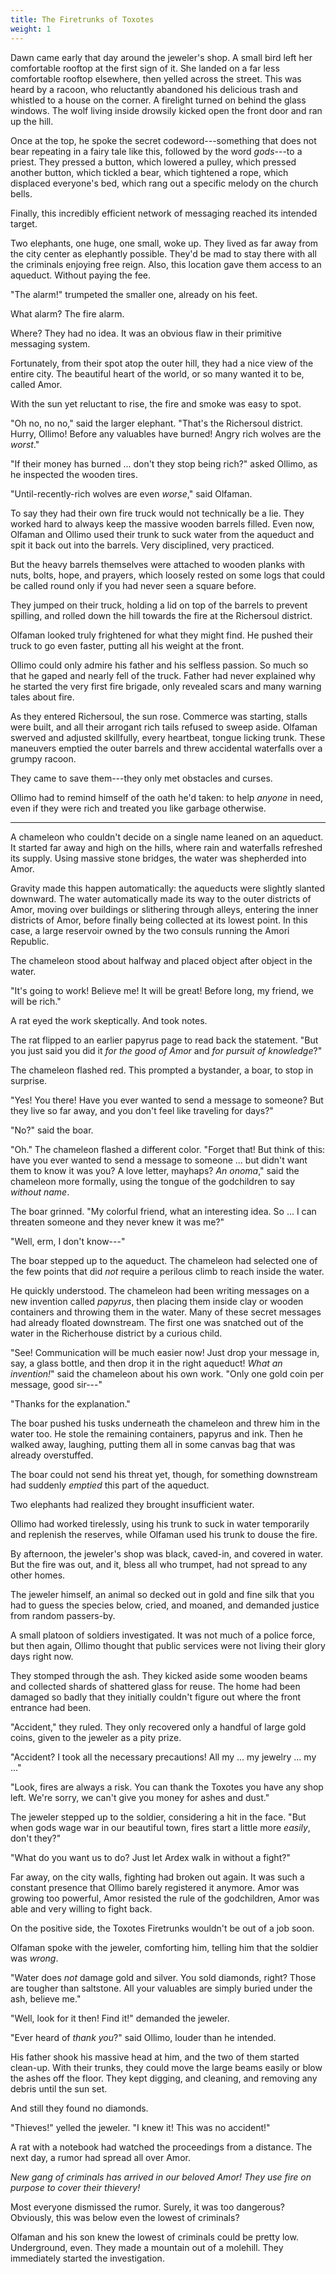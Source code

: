 ```yaml
---
title: The Firetrunks of Toxotes
weight: 1
---
```

Dawn came early that day around the jeweler's shop. A small bird left her comfortable rooftop at the first sign of it. She landed on a far less comfortable rooftop elsewhere, then yelled across the street. This was heard by a racoon, who reluctantly abandoned his delicious trash and whistled to a house on the corner. A firelight turned on behind the glass windows. The wolf living inside drowsily kicked open the front door and ran up the hill.

Once at the top, he spoke the secret codeword---something that does not bear repeating in a fairy tale like this, followed by the word _gods_---to a priest. They pressed a button, which lowered a pulley, which pressed another button, which tickled a bear, which tightened a rope, which displaced everyone's bed, which rang out a specific melody on the church bells.

Finally, this incredibly efficient network of messaging reached its intended target.

Two elephants, one huge, one small, woke up. They lived as far away from the city center as elephantly possible. They'd be mad to stay there with all the criminals enjoying free reign. Also, this location gave them access to an aqueduct. Without paying the fee.

"The alarm!" trumpeted the smaller one, already on his feet.

What alarm? The fire alarm. 

Where? They had no idea. It was an obvious flaw in their primitive messaging system.

Fortunately, from their spot atop the outer hill, they had a nice view of the entire city. The beautiful heart of the world, or so many wanted it to be, called Amor.

With the sun yet reluctant to rise, the fire and smoke was easy to spot.

"Oh no, no no," said the larger elephant. "That's the Richersoul district. Hurry, Ollimo! Before any valuables have burned! Angry rich wolves are the _worst_."

"If their money has burned ... don't they stop being rich?" asked Ollimo, as he inspected the wooden tires.

"Until-recently-rich wolves are even _worse_," said Olfaman.

To say they had their own fire truck would not technically be a lie. They worked hard to always keep the massive wooden barrels filled. Even now, Olfaman and Ollimo used their trunk to suck water from the aqueduct and spit it back out into the barrels. Very disciplined, very practiced. 

But the heavy barrels themselves were attached to wooden planks with nuts, bolts, hope, and prayers, which loosely rested on some logs that could be called round only if you had never seen a square before.

They jumped on their truck, holding a lid on top of the barrels to prevent spilling, and rolled down the hill towards the fire at the Richersoul district. 

Olfaman looked truly frightened for what they might find. He pushed their truck to go even faster, putting all his weight at the front. 

Ollimo could only admire his father and his selfless passion. So much so that he gaped and nearly fell of the truck. Father had never explained why he started the very first fire brigade, only revealed scars and many warning tales about fire. 

As they entered Richersoul, the sun rose. Commerce was starting, stalls were built, and all their arrogant rich tails refused to sweep aside. Olfaman swerved and adjusted skillfully, every heartbeat, tongue licking trunk. These maneuvers emptied the outer barrels and threw accidental waterfalls over a grumpy racoon. 

They came to save them---they only met obstacles and curses. 

Ollimo had to remind himself of the oath he'd taken: to help _anyone_ in need, even if they were rich and treated you like garbage otherwise.

___

A chameleon who couldn't decide on a single name leaned on an aqueduct. It started far away and high on the hills, where rain and waterfalls refreshed its supply. Using massive stone bridges, the water was shepherded into Amor. 

Gravity made this happen automatically: the aqueducts were slightly slanted downward. The water automatically made its way to the outer districts of Amor, moving over buildings or slithering through alleys, entering the inner districts of Amor, before finally being collected at its lowest point. In this case, a large reservoir owned by the two consuls running the Amori Republic.

The chameleon stood about halfway and placed object after object in the water.

"It's going to work! Believe me! It will be great! Before long, my friend, we will be rich."

A rat eyed the work skeptically. And took notes.

The rat flipped to an earlier papyrus page to read back the statement. "But you just said you did it _for the good of Amor_ and _for pursuit of knowledge_?"

The chameleon flashed red. This prompted a bystander, a boar, to stop in surprise.

"Yes! You there! Have you ever wanted to send a message to someone? But they live so far away, and you don't feel like traveling for days?"

"No?" said the boar.

"Oh." The chameleon flashed a different color. "Forget that! But think of this: have you ever wanted to send a message to someone ... but didn't want them to know it was you? A love letter, mayhaps? _An onoma_," said the chameleon more formally, using the tongue of the godchildren to say _without name_.

The boar grinned. "My colorful friend, what an interesting idea. So ... I can threaten someone and they never knew it was me?"

"Well, erm, I don't know---"

The boar stepped up to the aqueduct. The chameleon had selected one of the few points that did _not_ require a perilous climb to reach inside the water.

He quickly understood. The chameleon had been writing messages on a new invention called _papyrus_, then placing them inside clay or wooden containers and throwing them in the water. Many of these secret messages had already floated downstream. The first one was snatched out of the water in the Richerhouse district by a curious child.

"See! Communication will be much easier now! Just drop your message in, say, a glass bottle, and then drop it in the right aqueduct! _What an invention!_" said the chameleon about his own work. "Only one gold coin per message, good sir---"

"Thanks for the explanation."

The boar pushed his tusks underneath the chameleon and threw him in the water too. He stole the remaining containers, papyrus and ink. Then he walked away, laughing, putting them all in some canvas bag that was already overstuffed.

The boar could not send his threat yet, though, for something downstream had suddenly _emptied_ this part of the aqueduct.

Two elephants had realized they brought insufficient water. 

Ollimo had worked tirelessly, using his trunk to suck in water temporarily and replenish the reserves, while Olfaman used his trunk to douse the fire.

By afternoon, the jeweler's shop was black, caved-in, and covered in water. But the fire was out, and it, bless all who trumpet, had not spread to any other homes.

The jeweler himself, an animal so decked out in gold and fine silk that you had to guess the species below, cried, and moaned, and demanded justice from random passers-by.

A small platoon of soldiers investigated. It was not much of a police force, but then again, Ollimo thought that public services were not living their glory days right now.

They stomped through the ash. They kicked aside some wooden beams and collected shards of shattered glass for reuse. The home had been damaged so badly that they initially couldn't figure out where the front entrance had been. 

"Accident," they ruled. They only recovered only a handful of large gold coins, given to the jeweler as a pity prize.

"Accident? I took all the necessary precautions! All my ... my jewelry ... my ..."

"Look, fires are always a risk. You can thank the Toxotes you have any shop left. We're sorry, we can't give you money for ashes and dust."

The jeweler stepped up to the soldier, considering a hit in the face. "But when gods wage war in our beautiful town, fires start a little more _easily_, don't they?"

"What do you want us to do? Just let Ardex walk in without a fight?"

Far away, on the city walls, fighting had broken out again. It was such a constant presence that Ollimo barely registered it anymore. Amor was growing too powerful, Amor resisted the rule of the godchildren, Amor was able and very willing to fight back.

On the positive side, the Toxotes Firetrunks wouldn't be out of a job soon.

Olfaman spoke with the jeweler, comforting him, telling him that the soldier was _wrong_.

"Water does _not_ damage gold and silver. You sold diamonds, right? Those are tougher than saltstone. All your valuables are simply buried under the ash, believe me."

"Well, look for it then! Find it!" demanded the jeweler.

"Ever heard of _thank you_?" said Ollimo, louder than he intended.

His father shook his massive head at him, and the two of them started clean-up. With their trunks, they could move the large beams easily or blow the ashes off the floor. They kept digging, and cleaning, and removing any debris until the sun set.

And still they found no diamonds.

"Thieves!" yelled the jeweler. "I knew it! This was no accident!"

A rat with a notebook had watched the proceedings from a distance. The next day, a rumor had spread all over Amor.

_New gang of criminals has arrived in our beloved Amor! They use fire on purpose to cover their thievery!_

Most everyone dismissed the rumor. Surely, it was too dangerous? Obviously, this was below even the lowest of criminals? 

Olfaman and his son knew the lowest of criminals could be pretty low. Underground, even. They made a mountain out of a molehill. They immediately started the investigation.